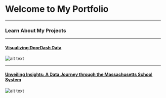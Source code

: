 # Welcome to My Portfolio

---

### Learn About My Projects


---


#### [Visualizing DoorDash Data](https://www.linkedin.com/pulse/analyzing-doordash-data-nancy-munoz-3wnoc/)
![alt text](1707191994308.png)


---


#### [Unveiling Insights: A Data Journey through the Massachusetts School System](https://www.linkedin.com/pulse/unveiling-insights-data-journey-through-massachusetts-nancy-munoz-dnfac/)
![alt text](design.png)

